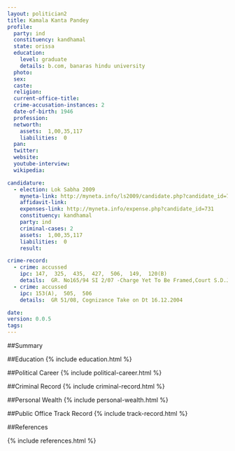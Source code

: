 ```yaml
---
layout: politician2
title: Kamala Kanta Pandey
profile: 
  party: ind
  constituency: kandhamal
  state: orissa
  education: 
    level: graduate
    details: b.com, banaras hindu university
  photo: 
  sex: 
  caste: 
  religion: 
  current-office-title: 
  crime-accusation-instances: 2
  date-of-birth: 1946
  profession: 
  networth: 
    assets:  1,00,35,117
    liabilities:  0
  pan: 
  twitter: 
  website: 
  youtube-interview: 
  wikipedia: 

candidature: 
  - election: Lok Sabha 2009
    myneta-link: http://myneta.info/ls2009/candidate.php?candidate_id=731
    affidavit-link: 
    expenses-link: http://myneta.info/expense.php?candidate_id=731
    constituency: kandhamal 
    party: ind
    criminal-cases: 2
    assets:  1,00,35,117
    liabilities:  0
    result:  

crime-record: 
  - crime: accussed
    ipc: 147,  325,  435,  427,  506,  149,  120(B)
    details:  GR. No165/94 SI 2/07 -Charge Yet To Be Framed,Court S.D.J.M Phulban   
  - crime: accussed
    ipc: 153(A),  505,  506
    details:  GR 51/08, Cognizance Take on Dt 16.12.2004  

date: 
version: 0.0.5
tags: 
---
```

##Summary


##Education
{% include education.html %}


##Political Career
{% include political-career.html %}


##Criminal Record
{% include criminal-record.html %}


##Personal Wealth
{% include personal-wealth.html %}


##Public Office Track Record
{% include track-record.html %}


##References


{% include references.html %}